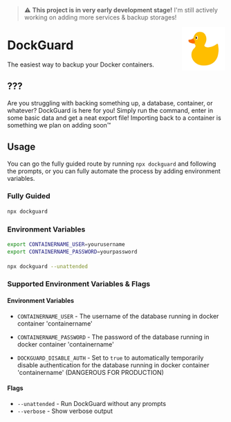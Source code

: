 > :warning: **This project is in very early development stage!** I'm still actively working on adding more services & backup storages!


<img src="https://github.com/daanschenkel/DockGuard/blob/main/logo.png?raw=true" width="100" height="100" align="right" />

# DockGuard

The easiest way to backup your Docker containers.

## ???
Are you struggling with backing something up, a database, container, or whatever?
DockGuard is here for you! Simply run the command, enter in some basic data and get a neat export file!
Importing back to a container is something we plan on adding soon™

## Usage

You can go the fully guided route by running `npx dockguard` and following the prompts, or you can fully automate the process by adding environment variables.

### Fully Guided

```bash
npx dockguard
```

### Environment Variables

```bash
export CONTAINERNAME_USER=yourusername
export CONTAINERNAME_PASSWORD=yourpassword

npx dockguard --unattended
```

### Supported Environment Variables & Flags

#### Environment Variables

- `CONTAINERNAME_USER` - The username of the database running in docker container 'containername'

- `CONTAINERNAME_PASSWORD` - The password of the database running in docker container 'containername'

- `DOCKGUARD_DISABLE_AUTH` - Set to `true` to automatically temporarily disable authentication for the database running in docker container 'containername' (DANGEROUS FOR PRODUCTION)

#### Flags

- `--unattended` - Run DockGuard without any prompts
- `--verbose` - Show verbose output
